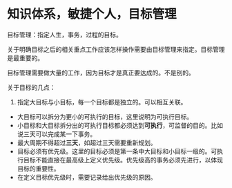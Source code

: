 # 知识体系，敏捷个人，目标管理

目标管理：指定人生，事务，过程的目标。

关于明确目标之后的相关重点工作应该怎样操作需要由目标管理来指定。目标管理是最重要的。

目标管理需要做大量的工作，因为目标才是真正要达成的。不是别的。

关于目标的几点：

1. 指定大目标与小目标，每一个目标都是独立的。可以相互关联。
- 大目标可以拆分为更小的可执行的目标，这里说明为可执行目标。
- 小目标和大目标拆分出的可执行目标都必须达到**可执行**，可监督的目的。比如说三天可以完成某一下事务。
- 最大周期不得超过**三天**，如超过三天需要重新规划。
- 目标必须有优先级。这里的目标必须是第一条中大目标和小目标一级的。可执行目标不能直接在最高级上定义优先级。优先级高的事务必须先进行，以体现目标的重要性。
- 在定义目标优先级时，需要记录给出优先级的原因。